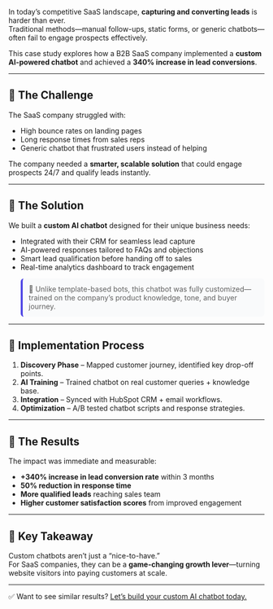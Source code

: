 In today’s competitive SaaS landscape, **capturing and converting leads** is harder than ever.  
Traditional methods—manual follow-ups, static forms, or generic chatbots—often fail to engage prospects effectively.  

This case study explores how a B2B SaaS company implemented a **custom AI-powered chatbot** and achieved a **340% increase in lead conversions**.

---

## 🔹 The Challenge
The SaaS company struggled with:
- High bounce rates on landing pages  
- Long response times from sales reps  
- Generic chatbot that frustrated users instead of helping  

The company needed a **smarter, scalable solution** that could engage prospects 24/7 and qualify leads instantly.

---

## 🔹 The Solution
We built a **custom AI chatbot** designed for their unique business needs:
- Integrated with their CRM for seamless lead capture  
- AI-powered responses tailored to FAQs and objections  
- Smart lead qualification before handing off to sales  
- Real-time analytics dashboard to track engagement  

<blockquote style="background:#f9fafb;padding:12px;border-left:4px solid #4f46e5;border-radius:6px;">
🚀 Unlike template-based bots, this chatbot was fully customized—trained on the company’s product knowledge, tone, and buyer journey.
</blockquote>

---

## 🔹 Implementation Process
1. **Discovery Phase** – Mapped customer journey, identified key drop-off points.  
2. **AI Training** – Trained chatbot on real customer queries + knowledge base.  
3. **Integration** – Synced with HubSpot CRM + email workflows.  
4. **Optimization** – A/B tested chatbot scripts and response strategies.  

---

## 🔹 The Results
The impact was immediate and measurable:
- **+340% increase in lead conversion rate** within 3 months  
- **50% reduction in response time**  
- **More qualified leads** reaching sales team  
- **Higher customer satisfaction scores** from improved engagement  

---

## 🔹 Key Takeaway
Custom chatbots aren’t just a “nice-to-have.”  
For SaaS companies, they can be a **game-changing growth lever**—turning website visitors into paying customers at scale.

---

✅ Want to see similar results? [Let’s build your custom AI chatbot today.](#contact)